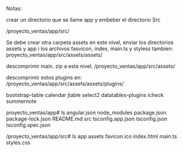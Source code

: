 Notas:

crear un directorio que se llame app y embeber el directorio Src

/proyecto_ventas/app/src/

Se debe crear otra carpeta assets en este nivel, enviar los directorios assets y app i los archivos fasvicon, index, main.ts y styless tambien:
proyecto_ventas/app/src/assets/assets/

descomprimir main. zip a este nivel.
/proyecto_ventas/app/src/assets/



descomprimir estos plugins en: 
/proyecto_ventas/app/src/assets/assets/plugins/

bootstrap-table
calendar
jtable
select2
datatables-plugins
icheck
summernote


proyecto_ventas/app# ls
angular.json  node_modules  package.json  package-lock.json  README.md  src  tsconfig.app.json  tsconfig.json  tsconfig.spec.json

/proyecto_ventas/app/src# ls
app  assets  favicon.ico  index.html  main.ts  styles.css








